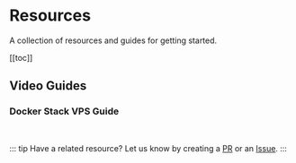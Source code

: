 # Resources

A collection of resources and guides for getting started.

[[toc]]

## Video Guides

### Docker Stack VPS Guide

<YouTubeEmbed video-id="fuZoxuBiL9o" />

&nbsp;

::: tip
Have a related resource? Let us know by creating a [PR](https://github.com/cssnr/stack-deploy-docs/edit/master/docs/guides/examples.md) or an [Issue](https://github.com/cssnr/stack-deploy-docs/issues).
:::
